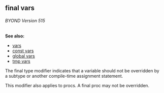 ## final vars 
###### BYOND Version 515
**See also:**
*   [vars](/var)
*   [const vars](/var/const)
*   [global vars](/var/global)
*   [tmp vars](/var/tmp)


The final type modifier indicates that a variable should not be
overridden by a subtype or another compile-time assignment statement.


This modifier also applies to procs. A final proc may not be
overridden.
